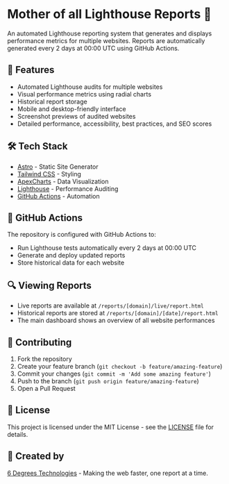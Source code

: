 # Mother of all Lighthouse Reports 🚦

An automated Lighthouse reporting system that generates and displays performance metrics for multiple websites. Reports are automatically generated every 2 days at 00:00 UTC using GitHub Actions.

## 🚀 Features

- Automated Lighthouse audits for multiple websites
- Visual performance metrics using radial charts
- Historical report storage
- Mobile and desktop-friendly interface
- Screenshot previews of audited websites
- Detailed performance, accessibility, best practices, and SEO scores

## 🛠️ Tech Stack

- [Astro](https://astro.build/) - Static Site Generator
- [Tailwind CSS](https://tailwindcss.com/) - Styling
- [ApexCharts](https://apexcharts.com/) - Data Visualization
- [Lighthouse](https://developers.google.com/web/tools/lighthouse) - Performance Auditing
- [GitHub Actions](https://github.com/features/actions) - Automation

## 🤖 GitHub Actions

The repository is configured with GitHub Actions to:

- Run Lighthouse tests automatically every 2 days at 00:00 UTC
- Generate and deploy updated reports
- Store historical data for each website

## 🔍 Viewing Reports

- Live reports are available at `/reports/[domain]/live/report.html`
- Historical reports are stored at `/reports/[domain]/[date]/report.html`
- The main dashboard shows an overview of all website performances

## 🤝 Contributing

1. Fork the repository
2. Create your feature branch (`git checkout -b feature/amazing-feature`)
3. Commit your changes (`git commit -m 'Add some amazing feature'`)
4. Push to the branch (`git push origin feature/amazing-feature`)
5. Open a Pull Request

## 📝 License

This project is licensed under the MIT License - see the [LICENSE](LICENSE) file for details.

## 👥 Created by

[6 Degrees Technologies](https://6degrees.com.sa/) - Making the web faster, one report at a time.